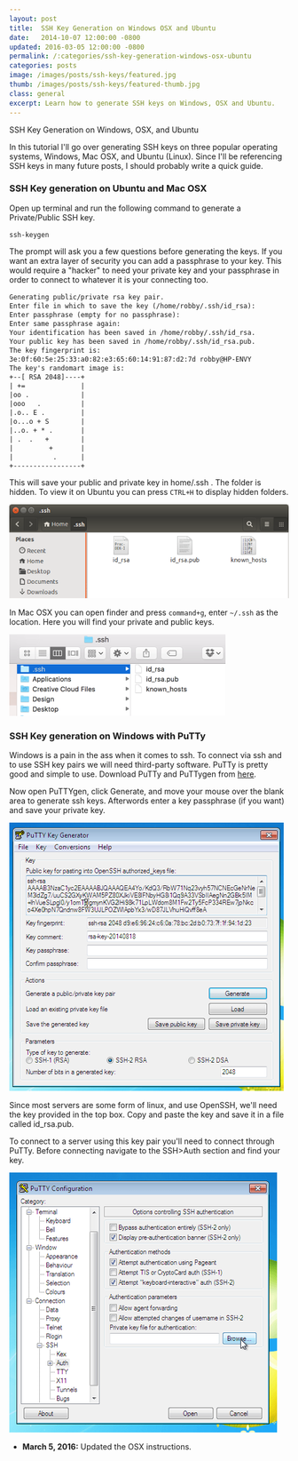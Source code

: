 ```yaml
---
layout: post
title:  SSH Key Generation on Windows OSX and Ubuntu
date:   2014-10-07 12:00:00 -0800
updated: 2016-03-05 12:00:00 -0800
permalink: /:categories/ssh-key-generation-windows-osx-ubuntu
categories: posts
image: /images/posts/ssh-keys/featured.jpg
thumb: /images/posts/ssh-keys/featured-thumb.jpg
class: general
excerpt: Learn how to generate SSH keys on Windows, OSX and Ubuntu.
---
```


SSH Key Generation on Windows, OSX, and Ubuntu

In this tutorial I'll go over generating SSH keys on three popular operating systems, Windows, Mac OSX, and Ubuntu (Linux). Since I'll be referencing SSH keys in many future posts, I should probably write a quick guide.

### SSH Key generation on Ubuntu and Mac OSX

Open up terminal and run the following command to generate a Private/Public SSH key.

```nohighlight
ssh-keygen
```

The prompt will ask you a few questions before generating the keys. If you want an extra layer of security you can add a passphrase to your key. This would require a "hacker" to need your private key and your passphrase in order to connect to whatever it is your connecting too.

```nohighlight
Generating public/private rsa key pair.
Enter file in which to save the key (/home/robby/.ssh/id_rsa): 
Enter passphrase (empty for no passphrase): 
Enter same passphrase again: 
Your identification has been saved in /home/robby/.ssh/id_rsa.
Your public key has been saved in /home/robby/.ssh/id_rsa.pub.
The key fingerprint is:
3e:0f:60:5e:25:33:a0:82:e3:65:60:14:91:87:d2:7d robby@HP-ENVY
The key's randomart image is:
+--[ RSA 2048]----+
| +=              |
|oo .             |
|ooo   .          |
|.o.. E .         |
|o...o + S        |
|..o. + * .       |
| .  .   +        |
|         +       |
|          .      |
+-----------------+
```
    
This will save your public and private key in home/.ssh . The folder is hidden. To view it on Ubuntu you can press `CTRL+H` to display hidden folders.

![ubuntu-ssh-folder](/images/posts/ssh-keys/hidden-folder-ubuntu.png)

In Mac OSX you can open finder and press `command+g`, enter `~/.ssh` as the location. Here you will find your private and public keys.

<img src="/images/posts/ssh-keys/osx-go-to-folder.png" alt="osx go to folder" width="390px">

### SSH Key generation on Windows with PuTTy

Windows is a pain in the ass when it comes to ssh. To connect via ssh and to use SSH key pairs we will need third-party software. PuTTy is pretty good and simple to use. Download PuTTy and PuTTygen from [here](http://www.chiark.greenend.org.uk/~sgtatham/putty/download.html).

Now open PuTTYgen, click Generate, and move your mouse over the blank area to generate ssh keys. Afterwords enter a key passphrase (if you want) and save your private key.

![puttygen-generate](/images/posts/ssh-keys/puttygen.png)

Since most servers are some form of linux, and use OpenSSH, we'll need the key provided in the top box. Copy and paste the key and save it in a file called id_rsa.pub.

To connect to a server using this key pair you'll need to connect through PuTTy. Before connecting navigate to the SSH>Auth section and find your key.

![puttygen-ssh-key](/images/posts/ssh-keys/putty.png)

- **March 5, 2016:** Updated the OSX instructions.